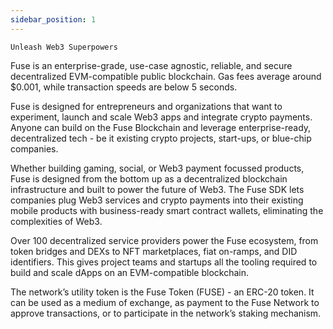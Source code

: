 ```yaml
---
sidebar_position: 1
---
```


`Unleash Web3 Superpowers`

Fuse is an enterprise-grade, use-case agnostic, reliable, and secure decentralized EVM-compatible public blockchain. Gas fees average around $0.001, while transaction speeds are below 5 seconds.

Fuse is designed for entrepreneurs and organizations that want to experiment, launch and scale Web3 apps and integrate crypto payments. Anyone can build on the Fuse Blockchain and leverage enterprise-ready, decentralized tech - be it existing crypto projects, start-ups, or blue-chip companies.

Whether building gaming, social, or Web3 payment focussed products, Fuse is designed from the bottom up as a decentralized blockchain infrastructure and built to power the future of Web3.
The Fuse SDK lets companies plug Web3 services and crypto payments into their existing mobile products with business-ready smart contract wallets, eliminating the complexities of Web3.

Over 100 decentralized service providers power the Fuse ecosystem, from token bridges and DEXs to NFT marketplaces, fiat on-ramps, and DID identifiers. This gives project teams and startups all the tooling required to build and scale dApps on an EVM-compatible blockchain.

The network’s utility token is the Fuse Token (FUSE) - an ERC-20 token. It can be used as a medium of exchange, as payment to the Fuse Network to approve transactions, or to participate in the network’s staking mechanism.
